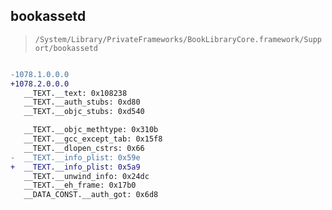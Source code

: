 ## bookassetd

> `/System/Library/PrivateFrameworks/BookLibraryCore.framework/Support/bookassetd`

```diff

-1078.1.0.0.0
+1078.2.0.0.0
   __TEXT.__text: 0x108238
   __TEXT.__auth_stubs: 0xd80
   __TEXT.__objc_stubs: 0xd540

   __TEXT.__objc_methtype: 0x310b
   __TEXT.__gcc_except_tab: 0x15f8
   __TEXT.__dlopen_cstrs: 0x66
-  __TEXT.__info_plist: 0x59e
+  __TEXT.__info_plist: 0x5a9
   __TEXT.__unwind_info: 0x24dc
   __TEXT.__eh_frame: 0x17b0
   __DATA_CONST.__auth_got: 0x6d8

```
